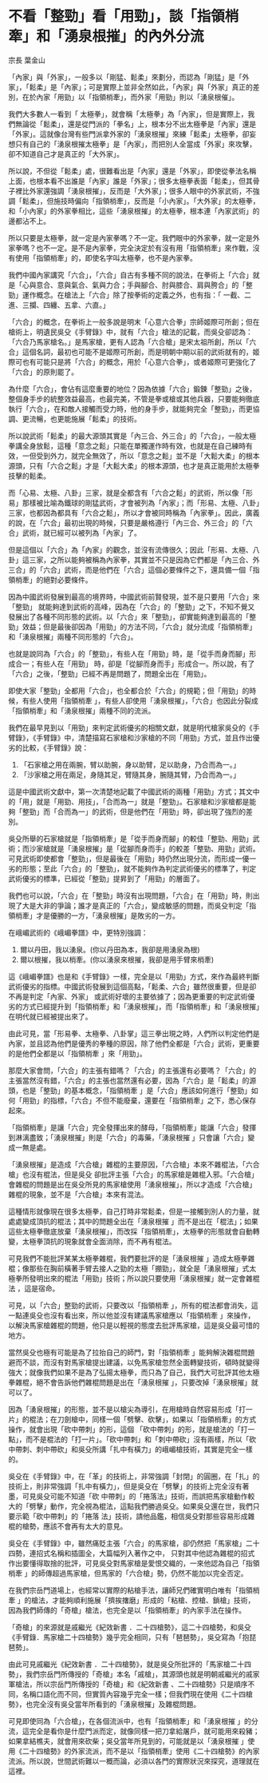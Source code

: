 # 不看「整勁」看「用勁」，談「指領梢牽」和「湧泉根摧」的內外分流

宗長
葉金山

「內家」與「外家」，一般多以「剛猛、鬆柔」來劃分，而認為「剛猛」是「外家」，「鬆柔」是「內家」；可是實際上並非全然如此，「內家」與「外家」真正的差別，在於內家「用勁」以「指領梢牽」，而外家「用勁」則以「湧泉根催」。

我們大多數人一看到「 太極拳」，就會稱「太極拳」為「內家」，但是實際上，我們無論從「鬆柔」，還是從門派的「拳名」上，根本分不出太極拳是「內家」還是「外家」。這就像台灣有些門派拿外家的「湧泉根摧」來練「鬆柔」太極拳，卻妄想只有自己的「湧泉根摧太極拳」是「內家」，而把別人全當成「外家」來攻擊，卻不知道自己才是真正的「大外家」。

所以說，不但從「鬆柔」處，很難看出是「內家」還是「外家」，即使從拳法名稱上面，也根本看不出誰是「內家」誰是「外家」；很多太極拳表面「鬆柔」，但其骨子裡比外家還強調「湧泉根摧」，反而是「大外家」；很多人眼中的外家武術，不強調「鬆柔」，但施技時偏向「指領梢牽」，反而是「小內家」。「大外家」的太極拳，和「小內家」的外家拳相比，這些「湧泉根摧」的太極拳，根本連「內家武術」的邊都沾不上。

所以只要是太極拳，就一定是內家拳嗎？不一定。我們眼中的外家拳，就一定是外家拳嗎？也不一定。是不是內家拳，完全決定於有沒有用「指領梢牽」來作戰，沒有使用「指領梢牽」的，即使名字叫太極拳，也不是內家拳。

我們中國內家講究「六合」，「六合」自古有多種不同的說法，在拳術上「六合」就是「心與意合、意與氣合、氣與力合；手與腳合、肘與膝合、肩與胯合」的「整勁」運作概念。在槍法上「六合」除了按拳術的定義之外，也有指：「 一截、二進、三攔、四纏、五拿、六直。」

「六合」的概念，在拳術上一般多說是明末「心意六合拳」宗師姬際可所創；但在槍術上，明遺民吳殳《手臂錄》中，就有「六合」槍法的記載，而吳殳卻認為：「六合乃馬家槍名。」是馬家槍，更有人認為「六合槍」是宋太祖所創，所以「六合」這個名詞，最初也可能不是姬際可所創，而是明朝中期以前的武術就有的，姬際可也有可能只是將「六合」的概念，用於「心意六合拳」，或者姬際可更強化了「六合」的原則罷了。

為什麼「六合」，會佔有這麼重要的地位？因為依據「六合」鍛鍊「整勁」之後，整個身手步的統整效益最高，也最完美，不管是拳或槍或其他兵器，只要能夠徹底執行「六合」，在和敵人接觸而受力時，他的身手步，就能夠完全「整勁」，而更協調、更流暢，也更能施展「鬆柔」的技術。

所以說武術「鬆柔」的最大源頭其實是「內三合、外三合」的「六合」，一般太極拳講全身放鬆，這種「意念之鬆」只能在單獨運作時有效，也就是在自己練時有效，一但受到外力，就完全無效了，所以「意念之鬆」並不是「大鬆大柔」的根本源頭，只有「六合之鬆」才是「大鬆大柔」的根本源頭，也才是真正能用於太極拳技擊的鬆柔。

而「心易、太極、八卦」三家，就是全都含有「六合之鬆」的武術，所以像「形易」那樣被比喻為鐵球的剛猛武術，才會被列為「內家」；而「形易、太極、八卦」三家，也都因為都具有「六合之鬆」，所以才會被同時稱為「內家拳」。因此，廣義的說，在「六合」最初出現的時候，只要是嚴格遵行「內三合、外三合」的「六合」武術，就已經可以被列為「內家」了。

但是這個以「六合」為「內家」的觀念，並沒有流傳很久；因此「形易、太極、八卦」這三家，之所以能夠被稱為內家拳，其實並不只是因為它們都是「內三合、外三合」的「六合」武術，而是他們在「六合」這個必要條件之下，還具備一個「指領梢牽」的絕對必要條件。

因為中國武術發展到最高的境界時，中國武術前賢發現，並不是只要用「六合」來「整勁」 就能夠達到武術的高峰，因為在「六合」的「整勁」之下，不知不覺又發展出了各種不同形態的武術。以「六合」來「整勁」，卻實能夠達到最高的「整勁」效益；但是最後卻因為「用勁」的方法不同，「六合」就分流成「指領梢牽」和「湧泉根摧」兩種不同形態的「六合」。

也就是說同為「六合」的「整勁」，有些人在「用勁」時，是「從手而身而腳」形成合一；有些人在「用勁」 時，卻是「從腳而身而手」形成合一。所以說，有了「六合」之後，「整勁」已經不再是問題了，問題全出在「用勁」。

即使大家「整勁」全都用「六合」，也全都合於「六合」的規範；但「用勁」的時候，有些人使用「指領梢牽 」，有些人卻使用「湧泉根摧」，「六合」也因此分裂成「指領梢牽」和「湧泉根摧」兩種不同的流派。

我們在最早見到以「用勁」來判定武術優劣的相關文獻，就是明代槍家吳殳的《手臂錄》，《手臂錄》中，清楚描寫石家槍和沙家槍的不同「用勁」方式，並且作出優劣的比較，《手臂錄》說：

1. 「石家槍之用在兩腕，臂以助腕，身以助臂，足以助身，乃合而為一。」
2. 「沙家槍之用在兩足，身隨其足，臂隨其身，腕隨其臂，乃合而為一。」

這是中國武術文獻中，第一次清楚地記載了中國武術的兩種「用勁」方式；其文中的「用」就是「用勁、用技」，「合而為一」就是「整勁」。石家槍和沙家槍都是能夠「整勁」而「合而為一」的武術，但是他們在「用勁」時，卻出現了強烈的差別。

吳殳所舉的石家槍就是「指領梢牽」是「從手而身而腳」的較佳「整勁、用勁」武術；而沙家槍就是「湧泉根摧」是「從腳而身而手」的較差「整勁、用勁」武術。可見武術即使都會「整勁」，但是最後在「用勁」時仍然出現分流，而形成一優一劣的形態；至此「六合」的「整勁」，就不能夠作為判定武術優劣的標準了，判定武術優劣的標準，已經從「整勁」提昇到了「用勁」的層面了。

我們也可以說，「六合」在「整勁」時沒有出現問題，「六合」在「用勁」時，則出現了大是大非的爭論；誰才是真正的「六合」，變成敏感的問題，而吳殳判定「指領梢牽」才是優勝的一方，「湧泉根摧」是敗劣的一方。

在峨嵋武術的《峨嵋拳譜》中，更特別強調：

1. 爾以丹田，我以湧泉。(你以丹田為本，我卻是用湧泉為根)
2. 爾以根摧，我以梢牽。(你以湧泉來根摧，我卻是用手臂來梢牽)

這《峨嵋拳譜》也是和《手臂錄》一樣，完全是以「用勁」方式，來作為最終判斷武術優劣的指標。中國武術發展到這個高點，「鬆柔、六合」雖然很重要，但是卻不再是判定「內家、外家」 或武術好壞的主要依據了；因為更重要的判定武術優劣的方式已經提升到「指領梢牽」和「湧泉根摧」，而「指領梢牽」和「湧泉根摧」在明代就已經被提出來了。

由此可見，當「形易拳、太極拳、八卦掌」這三拳出現之時，人們所以判定他們是內家，並且認為他們是優秀的拳種的原因，除了他們全都是「六合」武術，更重要的是他們全都是以「指領梢牽 」來「用勁」。

那麼大家會問，「六合」的主張有錯嗎？「六合」的主張還有必要嗎？「六合」的主張當然沒有錯，「六合」的主張也當然還有必要，因為「六合」是「鬆柔」的源頭，也是「整勁」的基本概念，「指領梢牽 」是「六合」應該如何進行「整勁」如何「用勁」的指標，「六合」不但不能廢棄，還要在「指領梢牽」之下，悉心保存起來。

「指領梢牽」是讓「六合」完全發揮出來的酵母，「指領梢牽」能讓「六合」發揮到淋漓盡致；「湧泉根摧」則是「六合」的毒藥，「湧泉根摧 」只會讓「六合」變成一無是處。

「湧泉根摧」是造成「六合槍」雜棍的主要原因，「六合槍」本來不雜棍法，「六合槍」也沒有棍法，但是吳殳 卻批評主張「六合」的馬家槍是雜棍入邪。「六合槍」會雜棍的問題是出在吳殳所見的馬家槍使用「湧泉根摧」，所以才造成「六合槍」雜棍的現象，並不是「六合槍」本來有混法。

這種情形就像現在很多太極拳，自己打時非常鬆柔，但是一接觸到別人的力量，就處處變成頂抗的棍法；其中的問題全出在「湧泉根摧 」而不是出在「棍法」；如果這些太極拳徹底放棄「湧泉根摧」，而改採「指領梢牽」，太極拳的形態就會自動轉變，太極拳頂抗的現象就會全面消除，而不再有棍法。

可見我們不能批評某某太極拳雜棍，我們要批評的是「湧泉根摧 」造成太極拳雜棍；像那些在胸前橫著手臂去接人之勁的太極「掤勁」，就全是「湧泉根摧」式太極拳所發明出來的棍法「用勁」技術；所以說只要使用「湧泉根摧」就一定會雜棍法 ，這是宿命。

可見，以「六合」整勁的武術，只要改以「指領梢牽 」，所有的棍法都會消失，這一點連吳殳也沒有看出來，所以他並沒有建議馬家槍應以「指領梢牽 」來操作，以解決馬家槍雜棍的問題，他只是以輕視的態度去批評馬家槍，這是吳殳最可惜的地方。

當然吳殳也極有可能是為了拉抬自己的師門，對「指領梢牽 」能夠解決雜棍問題避而不談，而沒有對馬家槍提出建議，以免馬家槍忽然全面轉變技術，頓時就變得強大；就像我們如果不是為了弘揚太極拳，而只為了自己，我們大可批評其他太極拳雜棍，絕不會告訴他們雜棍問題是出在「湧泉根摧 」，只要改掉「湧泉根摧」就可以了。

因為「湧泉根摧」的形態，並不是以槍尖為導引，在用槍時自然容易形成「打一片」的棍法；在刀劍槍中，同樣一個「劈擊、砍擊」，如果以「指領梢牽」的方式操作，就會出現「砍中帶刺」的形，這個 「砍中帶刺」的形，就是槍法的「打一點」，而不是棍法的「打一片」。「砍中帶刺」和「刺中帶砍」沒有兩樣，所以「砍中帶刺、刺中帶砍」和吳殳所講「扎中有橫力」的峨嵋槍技術，其實是完全一樣的。

吳殳在《手臂錄》中，在「革」的技術上，非常強調「封閉」的圓圈，在「扎」的技術上，則非常強調「扎中有橫力」，但是吳殳在「劈擊」的技術上完全沒有著墨，可見吳殳可能不知道「砍 中帶刺」的「捲落法」技術，而誤把馬家槍動作較大的「劈擊」動作，完全視為棍法，這點我們勝過吳殳。如果吳殳還在世，我們只要示範「砍中帶刺」的「捲落 法」技術，請他品鑑，相信吳殳對那些容易形成雜棍的槍勢，應該不會再有太大的意見。

吳殳在《手臂錄》中，雖然痛貶主張「六合」的馬家槍，卻仍然把「馬家槍」二十四勢，連招式名稱和插圖全，大篇幅列入著作之中， 只對其中他認為雜棍的招式作出要懂得取捨的批評，可見吳殳對馬家槍是愛恨交織的，一來他認為自己「指領梢牽 」的師傳超過馬家槍，但馬家的「六合槍」勢，仍然不能加以完全否定。

在我們宗岳門道場上，也經常以實際的粘槍手法，讓師兄們確實明白唯有「指領梢牽 」的槍法，才能夠順利施展「擠挨撦磨」形成的「粘槍、控槍、鎖槍」技術，因為我們師傳的「奇槍」槍法，也完全是以「指領梢牽」的內家手法在操作。

「奇槍」的來源就是戚繼光《紀效新書 ．二十四槍勢》，這二十四槍勢，和吳殳《手臂錄．馬家槍二十四槍勢》幾乎完全相同，只有「琶琶勢」，吳殳寫為「抱琵琶勢」。

由此可見戚繼光《紀效新書 ．二十四槍勢》，就是吳殳所批評的「馬家槍二十四勢」，我們宗岳門所傳授的「奇槍」本名「戚槍」，其源頭也就是明朝戚繼光的戚家軍槍法，所以宗岳門所傳授的「奇槍」和《紀效新書 、二十四槍勢》只是順序不同，名稱口語化而不同，但實質內容幾乎完全一樣；但我們現在使用《二十四槍勢》，也完全沒有吳殳當年所看到的「湧泉根摧」及雜棍問題。

可見即使同為「六合槍」，在各個流派中，也有「指領梢牽」和「湧泉根摧 」的分流，這完全是看你是什麼門派而定，就像同樣一把刀拿給屠戶，就可能用來殺豬；如果拿結樵夫，就會用來砍柴；吳殳當年所見到的，可能就是以「湧泉根摧 」使用《二十四槍勢》的外家流派，而不是以「指領梢牽」使用《二十四槍勢》的內家流派。所以說，世間武術難以一概而論，必須以各門的實際狀況來探究，道理就在這裡。
